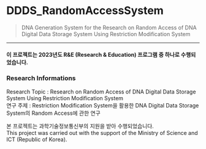 # DDDS_RandomAccessSystem
> DNA Generation System for the Research on Random Access of DNA Digital Data Storage System Using Restriction Modification System
   
- - -
   
#### 이 프로젝트는 2023년도 R&E (Research & Education) 프로그램 중 하나로 수행되었습니다.   
   
### Research Informations   
Research Topic : Research on Random Access of DNA Digital Data Storage System Using Restriction Modification System   
연구 주제 : Restriction Modification System을 활용한 DNA Digital Data Storage System의 Random Access에 관한 연구   
   
본 프로젝트는 과학기술정보통신부의 지원을 받아 수행되었습니다.   
This project was carried out with the support of the Ministry of Science and ICT (Republic of Korea).   
